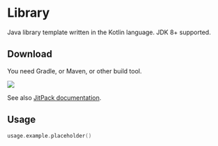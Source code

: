 # Library

Java library template written in the Kotlin language. JDK 8+ supported.

## Download

You need Gradle, or Maven, or other build tool.

[![](https://jitpack.io/v/demidko/library.svg)](https://jitpack.io/#demidko/library)

See also [JitPack documentation](https://jitpack.io/docs/#publishing-on-jitpack).

## Usage

```kotlin
usage.example.placeholder()
```






